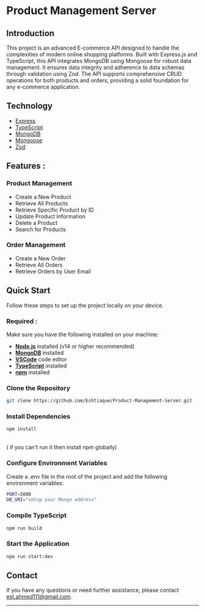 
# Product  Management Server
##  Introduction

This project is an advanced E-commerce API designed to handle the complexities of modern online shopping platforms. Built with Express.js and TypeScript, this API integrates MongoDB using Mongoose for robust data management. It ensures data integrity and adherence to data schemas through validation using Zod. The API supports comprehensive CRUD operations for both products and orders, providing a solid foundation for any e-commerce application.

##  Technology

- [Express](https://expressjs.com/)
- [TypeScript](https://www.typescriptlang.org/)
- [MongoDB](https://www.mongodb.com/)
- [Mongoose](https://mongoosejs.com/)
- [Zod](https://zod.dev/)

##  Features :

###  Product Management

-  Create a New Product
-  Retrieve All Products
-  Retrieve Specific Product by ID
-  Update Product Information
-  Delete a Product
-  Search for Products

###  Order Management

- Create a New Order
- Retrieve All Orders
- Retrieve Orders by User Email

##  Quick Start


Follow these steps to set up the project locally on your device.

### Required :

Make sure you have the following installed on your machine:

- [**Node.js**](https://nodejs.org/en) installed (v14 or higher recommended)
- [**MongoDB**](https://www.mongodb.com/) installed 
- [**VSCode**](https://code.visualstudio.com/)  code editor  
- [**TypeScript**](https://www.typescriptlang.org/) installed
- [**npm**](https://www.npmjs.com/) installed

###  Clone the Repository

```bash
git clone https://github.com/Eshtiaque/Product-Management-Server.git
```
###  Install Dependencies
```bash
npm install  
```
 <br/> (  if you can't run it then install npm globally)

###  Configure Environment Variables

Create a .env file in the root of the project and add the following environment variables:

```bash
PORT=5000 
DB_URI="setup your Mongo address"
```
###  Compile TypeScript
```bash
npm run build
```
###  Start the Application
```bash
npm run start:dev
```

##  Contact

If you have any questions or need further assistance, please contact est.ahmed111@gmail.com.


---